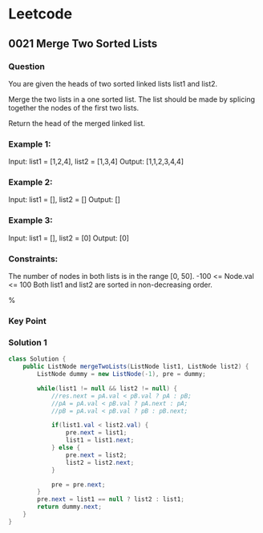 # Leetcode
## 0021 Merge Two Sorted Lists
### Question
You are given the heads of two sorted linked lists list1 and list2.

Merge the two lists in a one sorted list. The list should be made by splicing together the nodes of the first two lists.

Return the head of the merged linked list.

### Example 1:

Input: list1 = [1,2,4], list2 = [1,3,4]
Output: [1,1,2,3,4,4]

### Example 2:

Input: list1 = [], list2 = []
Output: []

### Example 3:

Input: list1 = [], list2 = [0]
Output: [0]

### Constraints:

The number of nodes in both lists is in the range [0, 50].
-100 <= Node.val <= 100
Both list1 and list2 are sorted in non-decreasing order.


%

### Key Point


### Solution 1
```java
class Solution {
    public ListNode mergeTwoLists(ListNode list1, ListNode list2) {
        ListNode dummy = new ListNode(-1), pre = dummy;

        while(list1 != null && list2 != null) {
            //res.next = pA.val < pB.val ? pA : pB;
            //pA = pA.val < pB.val ? pA.next : pA;
            //pB = pA.val < pB.val ? pB : pB.next;

            if(list1.val < list2.val) {
                pre.next = list1;
                list1 = list1.next;
            } else {
                pre.next = list2;
                list2 = list2.next;
            }

            pre = pre.next;
        }
        pre.next = list1 == null ? list2 : list1;
        return dummy.next;
    }
}
```
